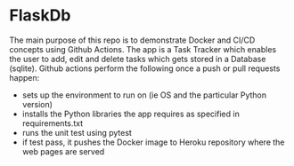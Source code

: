 # FlaskDb
The main purpose of this repo is to demonstrate Docker and CI/CD concepts using Github Actions.
The app is a Task Tracker which enables the user to add, edit and delete tasks which gets stored in a Database (sqlite).
Github actions perform the following once a push or pull requests happen:
* sets up the environment to run on (ie OS and the particular Python version)
* installs the Python libraries the app requires as specified in requirements.txt
* runs the unit test using pytest
* if test pass, it pushes the Docker image to Heroku repository where the web pages are served


